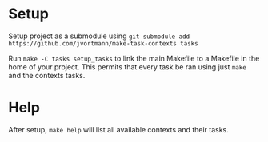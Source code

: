 # Setup

Setup project as a submodule using `git submodule add https://github.com/jvortmann/make-task-contexts tasks`

Run `make -C tasks setup_tasks` to link the main Makefile to a Makefile in the home of your project.
This permits that every task be ran using just `make` and the contexts tasks.

# Help

After setup, `make help` will list all available contexts and their tasks.
